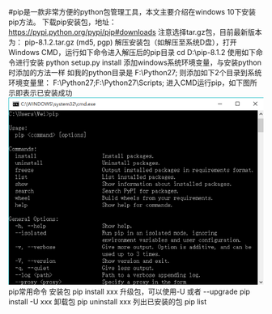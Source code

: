 #pip是一款非常方便的python包管理工具，本文主要介绍在windows 10下安装pip方法。
下载pip安装包，地址：
https://pypi.python.org/pypi/pip#downloads
注意选择tar.gz包，目前最新版本为：
pip-8.1.2.tar.gz (md5, pgp)
解压安装包（如解压至系统D盘），打开Windows CMD，运行如下命令进入解压后的pip目录
cd D:\pip-8.1.2
使用如下命令进行安装
python setup.py install
添加windows系统环境变量，与安装python时添加的方法一样
如我的python目录是
F:\Python27\;
则添加如下2个目录到系统环境变量里：
F:\Python27\;F:\Python27\Scripts;
进入CMD运行pip，如下图所示即表示已安装成功
![](/assets/1499429337165_9.png)
pip常用命令
安装包 
pip install xxx
升级包，可以使用-U 或者 --upgrade 
pip install -U xxx
卸载包 
pip uninstall xxx 
列出已安装的包 
pip list